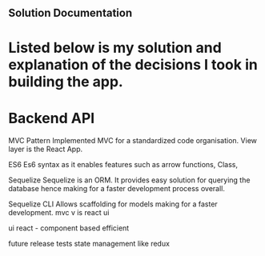 ## Solution Documentation

# Listed below is my solution and explanation of the decisions I took in building the app.

# Backend API

MVC Pattern
Implemented MVC for a standardized code organisation. View layer is the React App. 

ES6
Es6 syntax as it enables features such as arrow functions, Class, 

Sequelize
Sequelize is an ORM. It provides easy solution for querying the database hence making for a faster development process overall.

Sequelize CLI
Allows scaffolding for models making for a faster development.
mvc v is react ui

ui
react - component based efficient

future release
tests
state management like redux
